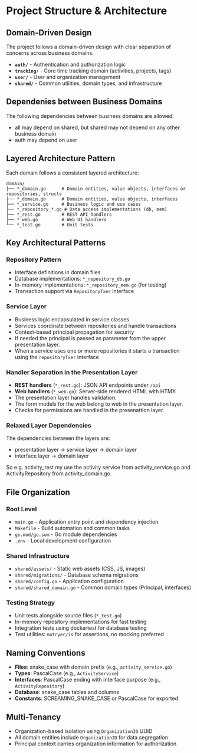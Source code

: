 # Project Structure & Architecture

## Domain-Driven Design
The project follows a domain-driven design with clear separation of concerns across business domains:

- **`auth/`** - Authentication and authorization logic
- **`tracking/`** - Core time tracking domain (activities, projects, tags)  
- **`user/`** - User and organization management
- **`shared/`** - Common utilities, domain types, and infrastructure

## Dependenies between Business Domains

The following dependencies between business domains are allowed:
- all may depend on shared, but shared may not depend on any other business domain
- auth may depend on user

## Layered Architecture Pattern
Each domain follows a consistent layered architecture:

```
domain/
├── *_domain.go      # Domain entities, value objects, interfaces or repositories, structs
├── *_domain.go      # Domain entities, value objects, interfaces
├── *_service.go     # Business logic and use cases
├── *_repository_*.go # Data access implementations (db, mem)
├── *_rest.go        # REST API handlers
├── *_web.go         # Web UI handlers
└── *_test.go        # Unit tests
```

## Key Architectural Patterns

### Repository Pattern
- Interface definitions in domain files
- Database implementations: `*_repository_db.go`
- In-memory implementations: `*_repository_mem.go` (for testing)
- Transaction support via `RepositoryTxer` interface

### Service Layer
- Business logic encapsulated in service classes
- Services coordinate between repositories and handle transactions
- Context-based principal propagation for security
- If needed the principal is passed as parameter from the upper presentation layer.
- When a service uses one or more repositories it starts a transaction using the `repositoryTxer` interface

### Handler Separation in the Presentation Layer
- **REST handlers** (`*_rest.go`): JSON API endpoints under `/api`
- **Web handlers** (`*_web.go`): Server-side rendered HTML with HTMX
- The presentation layer handles validation.
- The form models for the web belong to web in the presentation layer.
- Checks for permissions are handled in the presenattion layer.

### Relaxed Layer Dependencies

The dependencies between the layers are:

* presentation layer -> service layer -> domain layer
* interface layer -> domain layer

So e.g. activity_rest my use the activity service from activity_service.go and ActivityRepository from activity_domain.go.

## File Organization

### Root Level
- `main.go` - Application entry point and dependency injection
- `Makefile` - Build automation and common tasks
- `go.mod/go.sum` - Go module dependencies
- `.env` - Local development configuration

### Shared Infrastructure
- `shared/assets/` - Static web assets (CSS, JS, images)
- `shared/migrations/` - Database schema migrations
- `shared/config.go` - Application configuration
- `shared/shared_domain.go` - Common domain types (Principal, interfaces)

### Testing Strategy
- Unit tests alongside source files (`*_test.go`)
- In-memory repository implementations for fast testing
- Integration tests using dockertest for database testing
- Test utilities: `matryer/is` for assertions, no mocking preferred

## Naming Conventions
- **Files**: snake_case with domain prefix (e.g., `activity_service.go`)
- **Types**: PascalCase (e.g., `ActivityService`)
- **Interfaces**: PascalCase ending with interface purpose (e.g., `ActivityRepository`)
- **Database**: snake_case tables and columns
- **Constants**: SCREAMING_SNAKE_CASE or PascalCase for exported

## Multi-Tenancy
- Organization-based isolation using `OrganizationID` UUID
- All domain entities include `OrganizationID` for data segregation
- Principal context carries organization information for authorization